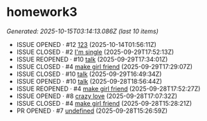 # homework3
<!--START_SECTION:activity-->

_Generated: 2025-10-15T03:14:13.086Z (last 10 items)_

- ISSUE OPENED · #12 [123](https://github.com/jacky789789/homework3/issues/12) (2025-10-14T01:56:11Z)
- ISSUE CLOSED · #2 [I'm single](https://github.com/jacky789789/homework3/issues/2) (2025-09-29T17:52:13Z)
- ISSUE REOPENED · #10 [talk](https://github.com/jacky789789/homework3/issues/10) (2025-09-29T17:34:01Z)
- ISSUE CLOSED · #4 [make girl friend](https://github.com/jacky789789/homework3/issues/4) (2025-09-29T17:29:07Z)
- ISSUE CLOSED · #10 [talk](https://github.com/jacky789789/homework3/issues/10) (2025-09-29T16:49:34Z)
- ISSUE OPENED · #10 [talk](https://github.com/jacky789789/homework3/issues/10) (2025-09-28T18:56:44Z)
- ISSUE REOPENED · #4 [make girl friend](https://github.com/jacky789789/homework3/issues/4) (2025-09-28T17:52:27Z)
- ISSUE OPENED · #8 [crazy love](https://github.com/jacky789789/homework3/issues/8) (2025-09-28T17:07:32Z)
- ISSUE CLOSED · #4 [make girl friend](https://github.com/jacky789789/homework3/issues/4) (2025-09-28T15:28:21Z)
- PR OPENED · #7 [undefined](undefined) (2025-09-28T15:26:59Z)
